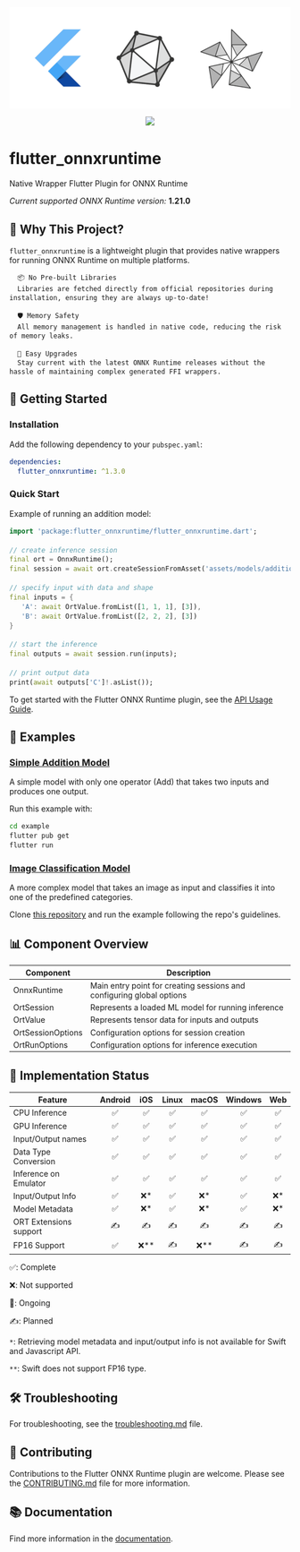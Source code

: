 <img src="flutter_onnxruntime.png" alt="flutter_onnxruntime" align="center"/>
<p align="center">
<a href="https://pub.dev/packages/flutter_onnxruntime" alt="Flutter ONNX Runtime on pub.dev">
        <img src="https://img.shields.io/pub/v/flutter_onnxruntime.svg" height="25" /></a>
</p>

# flutter_onnxruntime

Native Wrapper Flutter Plugin for ONNX Runtime

*Current supported ONNX Runtime version:* **1.21.0**


## 🌟 Why This Project?

`flutter_onnxruntime` is a lightweight plugin that provides native wrappers for running ONNX Runtime on multiple platforms.

      📦 No Pre-built Libraries
      Libraries are fetched directly from official repositories during installation, ensuring they are always up-to-date!

      🛡️ Memory Safety
      All memory management is handled in native code, reducing the risk of memory leaks.

      🔄 Easy Upgrades
      Stay current with the latest ONNX Runtime releases without the hassle of maintaining complex generated FFI wrappers.

## 🚀 Getting Started

### Installation

Add the following dependency to your `pubspec.yaml`:

```yaml
dependencies:
  flutter_onnxruntime: ^1.3.0
```

### Quick Start

Example of running an addition model:
```dart
import 'package:flutter_onnxruntime/flutter_onnxruntime.dart';

// create inference session
final ort = OnnxRuntime();
final session = await ort.createSessionFromAsset('assets/models/addition_model.onnx');

// specify input with data and shape
final inputs = {
   'A': await OrtValue.fromList([1, 1, 1], [3]),
   'B': await OrtValue.fromList([2, 2, 2], [3])
}

// start the inference
final outputs = await session.run(inputs);

// print output data
print(await outputs['C']!.asList());
```

To get started with the Flutter ONNX Runtime plugin, see the [API Usage Guide](doc/api_usage.md).

## 🧪 Examples

### [Simple Addition Model](example/)

A simple model with only one operator (Add) that takes two inputs and produces one output.

Run this example with:
```bash
cd example
flutter pub get
flutter run
```

### [Image Classification Model](https://github.com/masicai/flutter-onnxruntime-examples)

A more complex model that takes an image as input and classifies it into one of the predefined categories.

Clone [this repository](https://github.com/masicai/flutter-onnxruntime-examples) and run the example following the repo's guidelines.

## 📊 Component Overview

| Component | Description |
|-----------|-------------|
| OnnxRuntime | Main entry point for creating sessions and configuring global options |
| OrtSession | Represents a loaded ML model for running inference |
| OrtValue | Represents tensor data for inputs and outputs |
| OrtSessionOptions | Configuration options for session creation |
| OrtRunOptions | Configuration options for inference execution |

## 🚧 Implementation Status

| Feature | Android | iOS | Linux | macOS | Windows | Web |
|---------|:-------:|:---:|:-----:|:-----:|:-------:|:---: |
| CPU Inference | ✅ | ✅ | ✅ | ✅ | ✅ | ✅ |
| GPU Inference | ✅ | ✅ | ✅ | ✅ | ✅ | ✅ |
| Input/Output names | ✅ | ✅ | ✅ | ✅ | ✅ | ✅ |
| Data Type Conversion | ✅ | ✅ | ✅ | ✅ | ✅ | ✅ |
| Inference on Emulator | ✅ | ✅ | ✅ | ✅ | ✅ | ✅ |
| Input/Output Info | ✅ | ❌* | ✅ | ❌* | ✅ | ❌* |
| Model Metadata | ✅ | ❌* | ✅ | ❌* | ✅ | ❌* |
| ORT Extensions support | ✍️ | ✍️ | ✍️ | ✍️ | ✍️ | ✍️ |
| FP16 Support | ✅ | ❌** | ✍️ | ❌** | ✍️ | ✍️ |

✅: Complete

❌: Not supported

🚧: Ongoing

✍️: Planned

`*`: Retrieving model metadata and input/output info is not available for Swift and Javascript API.

`**`: Swift does not support FP16 type.

## 🛠️ Troubleshooting

For troubleshooting, see the [troubleshooting.md](doc/troubleshooting.md) file.

## 🤝 Contributing
Contributions to the Flutter ONNX Runtime plugin are welcome. Please see the [CONTRIBUTING.md](CONTRIBUTING.md) file for more information.

## 📚 Documentation
Find more information in the [documentation](doc/).
